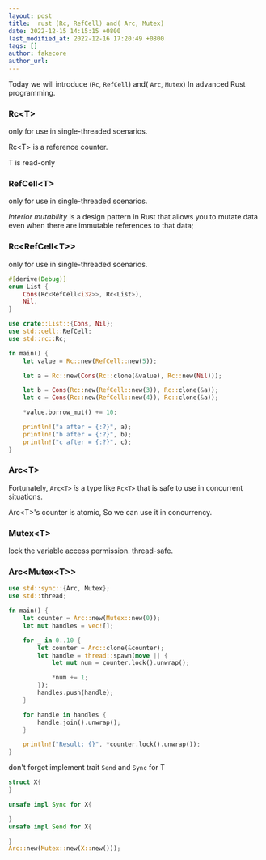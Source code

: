 ```yaml
---
layout: post
title:  rust (Rc, RefCell) and( Arc, Mutex) 
date: 2022-12-15 14:15:15 +0800
last_modified_at: 2022-12-16 17:20:49 +0800
tags: []
author: fakecore
author_url: 
---
```




Today we will introduce (`Rc`, `RefCell`) and( `Arc`, `Mutex`) In advanced Rust programming.

### Rc\<T>

only for use in single-threaded scenarios.

Rc\<T> is a reference counter.

T is read-only

### RefCell\<T>

only for use in single-threaded scenarios.

*Interior mutability* is a design pattern in Rust that allows you to mutate data even when there are immutable references to that data; 

### Rc<RefCell\<T>>

only for use in single-threaded scenarios.

```rust
#[derive(Debug)]
enum List {
    Cons(Rc<RefCell<i32>>, Rc<List>),
    Nil,
}

use crate::List::{Cons, Nil};
use std::cell::RefCell;
use std::rc::Rc;

fn main() {
    let value = Rc::new(RefCell::new(5));

    let a = Rc::new(Cons(Rc::clone(&value), Rc::new(Nil)));

    let b = Cons(Rc::new(RefCell::new(3)), Rc::clone(&a));
    let c = Cons(Rc::new(RefCell::new(4)), Rc::clone(&a));

    *value.borrow_mut() += 10;

    println!("a after = {:?}", a);
    println!("b after = {:?}", b);
    println!("c after = {:?}", c);
}
```

### Arc\<T>

Fortunately, `Arc<T>` *is* a type like `Rc<T>` that is safe to use in concurrent situations. 

Arc\<T>'s counter is atomic, So we can use it in concurrency.

### Mutex\<T>

lock the variable access permission. thread-safe.

### Arc<Mutex\<T>> 

```rust
use std::sync::{Arc, Mutex};
use std::thread;

fn main() {
    let counter = Arc::new(Mutex::new(0));
    let mut handles = vec![];

    for _ in 0..10 {
        let counter = Arc::clone(&counter);
        let handle = thread::spawn(move || {
            let mut num = counter.lock().unwrap();

            *num += 1;
        });
        handles.push(handle);
    }

    for handle in handles {
        handle.join().unwrap();
    }

    println!("Result: {}", *counter.lock().unwrap());
}
```

don't forget implement trait `Send` and `Sync` for T

```Rust
struct X{
}

unsafe impl Sync for X{

}
unsafe impl Send for X{

}
Arc::new(Mutex::new(X::new()));
```

